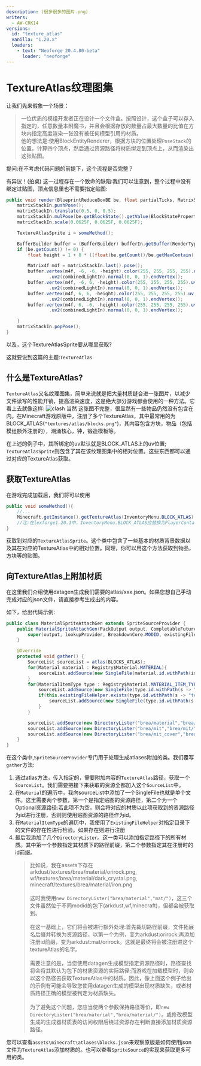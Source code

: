 ```yaml
---
description: (很多很多的图片.png)
writers:
  - AW-CRK14
versions:
  id: "texture_atlas"
  vanilla: "1.20.x"
  loaders:
    - text: "Neoforge 20.4.80-beta"
      loader: "neoforge"  
---
```


# TextureAtlas纹理图集

让我们先来假象一个场景：
> 一位优质的模组开发者正在设计一个文件盒。按照设计，这个盒子可以存入指定的，任意数量本附魔书，并且会根据存放的数量占最大数量的比值在方块内指定高度渲染一张没有被任何模型引用的材质。  
> 他的想法是:使用BlockEntityRenderer，根据方块的位置处理`PoseStack`的位置，计算四个顶点，然后通过资源路径将材质绑定到顶点上，从而渲染出这张贴图。

提问:在不考虑代码问题的前提下，这个流程是否完整？

有异议！(拍桌) 这一过程存在一个致命的缺陷:我们可以注意到，整个过程中没有绑定过贴图，顶点信息里也不需要指定贴图:
```java
public void render(BlueprintReduceBoxBE be, float partialTicks, MatrixStack matrixStackIn, IRenderTypeBuffer bufferIn, int combinedLightIn, int combinedOverlayIn){
    matrixStackIn.pushPose();
    matrixStackIn.translate(0.5, 0, 0.5);
    matrixStackIn.mulPose(be.getBlockState().getValue(BlockStateProperties.HORIZONTAL_FACING).getRotation());
    matrixStackIn.scale(0.0625F, 0.0625F, 0.0625F);

    TextureAtlasSprite i = someMethod();

    BufferBuilder buffer = (BufferBuilder) bufferIn.getBuffer(RenderType.cutout());
    if (be.getCount() != 0) {
        float height = 1 + 8 * ((float)be.getCount()/be.getMaxContain());

        Matrix4f m4f = matrixStackIn.last().pose();
        buffer.vertex(m4f, -6, -6, -height).color(255, 255, 255, 255).uv(i.getU0(), center)
                .uv2(combinedLightIn).normal(0, 0, 1).endVertex();
        buffer.vertex(m4f, -6, 6, -height).color(255, 255, 255, 255).uv(i.getU0(), i.getV0())
                .uv2(combinedLightIn).normal(0, 0, 1).endVertex();
        buffer.vertex(m4f, 6, 6, -height).color(255, 255, 255, 255).uv(u1, i.getV0())
                .uv2(combinedLightIn).normal(0, 0, 1).endVertex();
        buffer.vertex(m4f, 6, -6, -height).color(255, 255, 255, 255).uv(u1, center)
                .uv2(combinedLightIn).normal(0, 0, 1).endVertex();

    }
    matrixStackIn.popPose();
}
```
以及，这个TextureAtlasSprite要从哪里获取?

这就要说到这篇的主题:`TextureAtlas`

## 什么是TextureAtlas?

`TextureAtlas`又名纹理图集，简单来说就是把大量材质缝合进一张图片，以减少文件读写的性能开销，提高渲染速度，这是绝大部分游戏都会使用的一种方法。它看上去就像这样:
![clash](/render/texture_atlas1.png)
当然 这张图不完整，很显然有一些物品仍然没有包含在内。在Minecraft游戏原版中，注册了多个TextureAtlas，其中最常用的为BLOCK_ATLAS(`"textures/atlas/blocks.png"`)，其内容包含方块，物品（包括模组额外注册的），潮涌核心，钟，锻造模板等。

在上述的例子中，其所绑定的uv默认就是BLOCK_ATLAS上的uv位置; `TextureAtlasSprite`则包含了其在该纹理图集中的相对位置。这些东西都可以通过对应的TextureAtlas获取。

## 获取TextureAtlas

在游戏完成加载后，我们将可以使用
```java
public void someMethod(){
    //...
    Minecraft.getInstance().getTextureAtlas(InventoryMenu.BLOCK_ATLAS).apply(/**你的资源路径*/);
    //注:在lexforge1.20.1中，InventoryMenu.BLOCK_ATLAS应替换为PlayerContainer.BLOCK_ATLAS
}
```
获取到对应的`TextureAtlasSprite`。这个类中包含了一些基本的材质背景数据以及其在对应的TextureAtlas中的相对位置。同理，你可以用这个方法获取到物品，方块等的贴图。

## 向TextureAtlas上附加材质

在这里我们介绍使用datagen生成我们需要的atlas/xxx.json。如果您想自己手动完成对应的json文件，请直接参考生成出的内容。

如下，给出代码示例:
```java
public class MaterialSpriteAttachGen extends SpriteSourceProvider {
    public MaterialSpriteAttachGen(PackOutput output, CompletableFuture<HolderLookup.Provider> lookupProvider, ExistingFileHelper existingFileHelper) {
        super(output, lookupProvider, BreakdownCore.MODID, existingFileHelper);
    }

    @Override
    protected void gather() {
        SourceList sourceList = atlas(BLOCKS_ATLAS);
        for(Material material : Registry$Material.MATERIAL){
            sourceList.addSource(new SingleFile(material.id.withPath(id -> "brea/material/" + id), Optional.empty()));
        }
        for(MaterialItemType type : Registry$Material.MATERIAL_ITEM_TYPE){
            sourceList.addSource(new SingleFile(type.id.withPath(s -> "brea/mit/" + s),Optional.empty()));
            if(this.existingFileHelper.exists(type.id.withPath(s -> "textures/brea/mit_cover/" + s + ".png"), PackType.CLIENT_RESOURCES)){
                sourceList.addSource(new SingleFile(type.id.withPath(s -> "brea/mit_cover/" + s),Optional.empty()));
            }
        }

        sourceList.addSource(new DirectoryLister("brea/material","brea/material/"));
        sourceList.addSource(new DirectoryLister("brea/mit","brea/mit/"));
        sourceList.addSource(new DirectoryLister("brea/mit_cover","brea/mit_cover/"));
    }
}
```

在这个类中,`SpriteSourceProvider`专门用于处理生成atlases附加的类。我们覆写`gather`方法:
1. 通过atlas方法，传入指定的，需要附加内容的`TextureAtlas`路径，获取一个`SourceList`。我们需要把接下来获取的资源全都加入这个`SourceList`中。
2. 在`Material`的遍历中，我向sourceList中添加了一个SingleFile也就是单个文件。这里需要两个参数，第一个是指定贴图的资源路径，第二个为一个Optional资源路径:若此项不为空，则会将对应的材质以此项获取到的资源路径为id进行注册，否则则使用贴图资源的路径作为id。
3. 在`MaterialItemType`的遍历中，我使用了`ExistingFileHelper`对指定目录下的文件的存在性进行检验。如果存在则进行注册
4. 最后我添加了几个`DirectoryLister`。这一类可以添加指定路径下的所有材质。其中第一个参数指定其材质下的路径前缀，第二个参数指定其在注册时的id前缀。
   > 比如说，我在assets下存在arkdust/textures/brea/material/orirock.png, wf/textures/brea/material/dark_crystal.png, minecraft/textures/brea/material/iron.png  
   > <br>这时我使用`new DirectoryLister("brea/material","mat/")`，这三个文件虽然位于不同modid的包下(arkdust,wf,minecraft)，但都会被获取到。  
   > <br>在这一基础上，它们将会被进行额外处理:首先裁切路径前缀，文件拓展名后缀并转换为资源路径，以第一个为例，变为arkdust:orirock;再添加注册id前缀，变为arkdust:mat/orirock。这就是最终将会被注册进这个textureAtlas的名字。  
   > <br>需要注意的是，当您使用datagen生成模型指定资源路径时，路径查找将会将其默认为包下的材质资源的实际路径;而游戏在加载模型时，则会以这个路径去获取TextureAtlas中的材质。因此，像上面这个例子给出的示例有可能会导致您使用datagen生成的模型出现材质缺失，或者材质路径正确的模型被判定为材质缺失。  
   > <br>为了避免这个问题，您应当使两个参数保持路径等价，即`new DirectoryLister("brea/material","brea/material/")`。或修改模型生成的生成器材质表的访问权限后绕过资源存在判断直接添加材质资源路径。

您可以查看`assets\minecraft\atlases\blocks.json`来观察原版是如何使用json文件为`TextureAtlas`添加材质的。也可以查看`SpriteSource`的实现来获取更多可用的类。